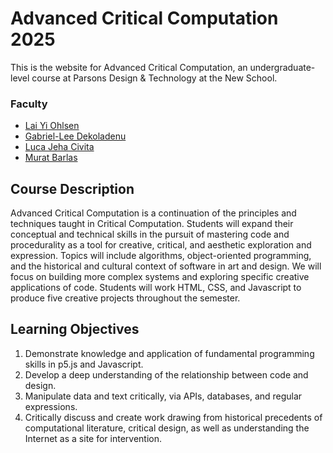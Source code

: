 # Advanced Critical Computation 2025

This is the website for Advanced Critical Computation, an undergraduate-level course at Parsons Design & Technology at the New School.

### Faculty

- [Lai Yi Ohlsen](https://www.laiyiohlsen.com/)
- [Gabriel-Lee Dekoladenu](https://www.gabedeko.com/)
- [Luca Jeha Civita](https://www.lucacivita.com/)
- [Murat Barlas](https://www.muratbarlas.space/)

## Course Description

Advanced Critical Computation is a continuation of the principles and techniques taught in Critical Computation. Students will expand their conceptual and technical skills in the pursuit of mastering code and procedurality as a tool for creative, critical, and aesthetic exploration and expression. Topics will include algorithms, object-oriented programming, and the historical and cultural context of software in art and design. We will focus on building more complex systems and exploring specific creative applications of code. Students will work HTML, CSS, and Javascript to produce five creative projects throughout the semester. 

## Learning Objectives 
1. Demonstrate knowledge and application of fundamental programming skills in p5.js and Javascript.
2. Develop a deep understanding of the relationship between code and design. 
3. Manipulate data and text critically, via APIs, databases, and regular expressions. 
4. Critically discuss and create work drawing from historical precedents of computational literature, critical design, as well as understanding the Internet as a site for intervention. 
